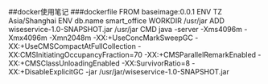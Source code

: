 ##docker使用笔记
###dockerfile
    FROM baseimage:0.0.1
	ENV TZ Asia/Shanghai
	ENV db.name smart_office
	WORKDIR /usr/jar
	ADD wiseservice-1.0-SNAPSHOT.jar /usr/jar
	CMD java -server -Xms4096m -Xmx4096m -Xmn2048m -XX:+UseConcMarkSweepGC -XX:+UseCMSCompactAtFullCollection -XX:CMSInitiatingOccupancyFraction=70 -XX:+CMSParallelRemarkEnabled -XX:+CMSClassUnloadingEnabled -XX:SurvivorRatio=8 -XX:+DisableExplicitGC -jar /usr/jar/wiseservice-1.0-SNAPSHOT.jar
